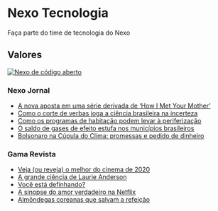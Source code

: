 # Nexo Tecnologia

Faça parte do time de tecnologia do Nexo


## Valores

[![Nexo de código aberto](https://i.ytimg.com/vi/rdpReYuxI5M/maxresdefault.jpg)](https://www.youtube.com/watch?v=rdpReYuxI5M&t=2s)

### Nexo Jornal

<!-- NEXO_LIST:START -->
- [A nova aposta em uma série derivada de ‘How I Met Your Mother’](https://www.nexojornal.com.br/expresso/2021/04/22/A-nova-aposta-em-uma-s%C3%A9rie-derivada-de-%E2%80%98How-I-Met-Your-Mother%E2%80%99)
- [Como o corte de verbas joga a ciência brasileira na incerteza](https://www.nexojornal.com.br/expresso/2021/04/22/Como-o-corte-de-verbas-joga-a-ci%C3%AAncia-brasileira-na-incerteza)
- [Como os programas de habitação podem levar à periferização](https://www.nexojornal.com.br/academico/2021/04/22/Como-os-programas-de-habita%C3%A7%C3%A3o-podem-levar-%C3%A0-periferiza%C3%A7%C3%A3o)
- [O saldo de gases de efeito estufa nos municípios brasileiros](https://www.nexojornal.com.br/grafico/2021/04/22/O-saldo-de-gases-de-efeito-estufa-nos-munic%C3%ADpios-brasileiros)
- [Bolsonaro na Cúpula do Clima: promessas e pedido de dinheiro](https://www.nexojornal.com.br/expresso/2021/04/22/Bolsonaro-na-C%C3%BApula-do-Clima-promessas-e-pedido-de-dinheiro)
<!-- NEXO_LIST:END -->

### Gama Revista

<!-- GAMA_LIST:START -->
- [Veja (ou reveja) o melhor do cinema de 2020](https://gamarevista.uol.com.br/achamos-que-vale/assistir/veja-ou-reveja-o-melhor-do-cinema-de-2020/)
- [A grande ciência de Laurie Anderson](https://gamarevista.uol.com.br/achamos-que-vale/ouvir/a-grande-ciencia-de-laurie-anderson/)
- [Você está definhando?](https://gamarevista.uol.com.br/achamos-que-vale/ler/voce-esta-definhando/)
- [A sinopse do amor verdadeiro na Netflix](https://gamarevista.uol.com.br/achamos-que-vale/assistir/a-sinopse-do-amor-verdadeiro-na-netflix/)
- [Almôndegas coreanas que salvam a refeição](https://gamarevista.uol.com.br/achamos-que-vale/fazer/almondegas-coreanas-que-salvam-a-refeicao/)
<!-- GAMA_LIST:END -->

